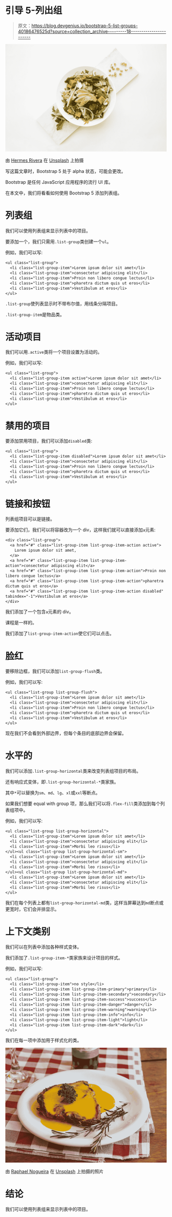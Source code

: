 # 引导 5-列出组

> 原文：<https://blog.devgenius.io/bootstrap-5-list-groups-40186476525d?source=collection_archive---------18----------------------->

![](img/04a74b639f835ac26ae873f0133ffaee.png)

由 [Hermes Rivera](https://unsplash.com/@hermez777?utm_source=medium&utm_medium=referral) 在 [Unsplash](https://unsplash.com?utm_source=medium&utm_medium=referral) 上拍摄

写这篇文章时，Bootstrap 5 处于 alpha 状态，可能会更改。

Bootstrap 是任何 JavaScript 应用程序的流行 UI 库。

在本文中，我们将看看如何使用 Bootstrap 5 添加列表组。

# 列表组

我们可以使用列表组来显示列表中的项目。

要添加一个，我们只需用`.list-group`类创建一个`ul`。

例如，我们可以写:

```
<ul class="list-group">
  <li class="list-group-item">Lorem ipsum dolor sit amet</li>
  <li class="list-group-item">consectetur adipiscing elit</li>
  <li class="list-group-item">Proin non libero congue lectus</li>
  <li class="list-group-item">pharetra dictum quis ut eros</li>
  <li class="list-group-item">Vestibulum at eros</li>
</ul>
```

`.list-group`使列表显示时不带布尔值，用线条分隔项目。

`.list-group-item`是物品类。

# 活动项目

我们可以用`.active`类将一个项目设置为活动的。

例如，我们可以写:

```
<ul class="list-group">
  <li class="list-group-item active">Lorem ipsum dolor sit amet</li>
  <li class="list-group-item">consectetur adipiscing elit</li>
  <li class="list-group-item">Proin non libero congue lectus</li>
  <li class="list-group-item">pharetra dictum quis ut eros</li>
  <li class="list-group-item">Vestibulum at eros</li>
</ul>
```

# 禁用的项目

要添加禁用项目，我们可以添加`disabled`类:

```
<ul class="list-group">
  <li class="list-group-item disabled">Lorem ipsum dolor sit amet</li>
  <li class="list-group-item">consectetur adipiscing elit</li>
  <li class="list-group-item">Proin non libero congue lectus</li>
  <li class="list-group-item">pharetra dictum quis ut eros</li>
  <li class="list-group-item">Vestibulum at eros</li>
</ul>
```

# 链接和按钮

列表组项目可以是链接。

要添加它们，我们可以将容器改为一个 div，这样我们就可以直接添加`a`元素:

```
<div class="list-group">
  <a href="#" class="list-group-item list-group-item-action active">
    Lorem ipsum dolor sit amet,
  </a>
  <a href="#" class="list-group-item list-group-item-action">consectetur adipiscing elit</a>
  <a href="#" class="list-group-item list-group-item-action">Proin non libero congue lectus</a>
  <a href="#" class="list-group-item list-group-item-action">pharetra dictum quis ut eros</a>
  <a href="#" class="list-group-item list-group-item-action disabled" tabindex="-1">Vestibulum at eros</a>
</div>
```

我们添加了一个包含`a`元素的 div。

课程是一样的。

我们添加了`list-group-item-action`使它们可以点击。

# 脸红

要移除边框，我们可以添加`list-group-flush`类。

例如，我们可以写:

```
<ul class="list-group list-group-flush">
  <li class="list-group-item">Lorem ipsum dolor sit amet</li>
  <li class="list-group-item">consectetur adipiscing elit</li>
  <li class="list-group-item">Proin non libero congue lectus</li>
  <li class="list-group-item">pharetra dictum quis ut eros</li>
  <li class="list-group-item">Vestibulum at eros</li>
</ul>
```

现在我们不会看到外部边界，但每个条目的底部边界会保留。

# 水平的

我们可以添加`.list-group-horizontal`类来改变列表组项目的布局。

还有响应式变体，即`.list-group-horizontal-*`类家族。

其中`*`可以替换为`sm`、`md`、`lg`、`xl`或`xxl`等断点。

如果我们想要 equal with group 项，那么我们可以将`.flex-fill`类添加到每个列表组项中。

例如，我们可以写:

```
<ul class="list-group list-group-horizontal">
  <li class="list-group-item">Lorem ipsum dolor sit amet</li>
  <li class="list-group-item">consectetur adipiscing elit</li>
  <li class="list-group-item">Morbi leo risus</li>
</ul><ul class="list-group list-group-horizontal-sm">
  <li class="list-group-item">Lorem ipsum dolor sit amet</li>
  <li class="list-group-item">consectetur adipiscing elit</li>
  <li class="list-group-item">Morbi leo risus</li>
</ul><ul class="list-group list-group-horizontal-md">
  <li class="list-group-item">Lorem ipsum dolor sit amet</li>
  <li class="list-group-item">consectetur adipiscing elit</li>
  <li class="list-group-item">Morbi leo risus</li>
</ul>
```

我们在每个列表上都有`list-group-horizontal-md`类，这样当屏幕达到`md`断点或更宽时，它们会并排显示。

# 上下文类别

我们可以在列表中添加各种样式变体。

我们添加了`.list-group-item-*`类家族来设计项目的样式。

例如，我们可以写:

```
<ul class="list-group">
  <li class="list-group-item">no style</li>
  <li class="list-group-item list-group-item-primary">primary</li>
  <li class="list-group-item list-group-item-secondary">secondary</li>
  <li class="list-group-item list-group-item-success">success</li>
  <li class="list-group-item list-group-item-danger">danger</li>
  <li class="list-group-item list-group-item-warning">warning</li>
  <li class="list-group-item list-group-item-info">info</li>
  <li class="list-group-item list-group-item-light">light</li>
  <li class="list-group-item list-group-item-dark">dark</li>
</ul>
```

我们在每一项中添加用于样式化的类。

![](img/f78cc29cbb22633d5bcfe869c741c270.png)

由 [Raphael Nogueira](https://unsplash.com/@phaelnogueira?utm_source=medium&utm_medium=referral) 在 [Unsplash](https://unsplash.com?utm_source=medium&utm_medium=referral) 上拍摄的照片

# 结论

我们可以使用列表组来显示列表中的项目。